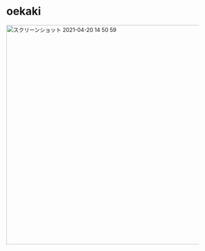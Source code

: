 # oekaki

<img width="572" alt="スクリーンショット 2021-04-20 14 50 59" src="https://user-images.githubusercontent.com/43927832/115344293-262e8680-a1e8-11eb-9c7d-8e7100702b96.png">
